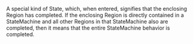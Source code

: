 A special kind of State, which, when entered, signifies that the enclosing Region has completed. If the enclosing Region is directly contained in a StateMachine and all other Regions in that StateMachine also are completed, then it means that the entire StateMachine behavior is completed.
